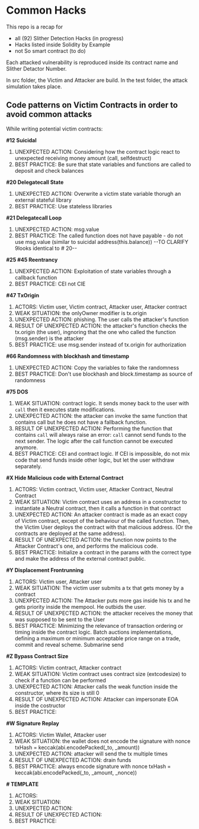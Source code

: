 # Common Hacks

This repo is a recap for 
- all (92) Slither Detection Hacks (in progress)
- Hacks listed inside Solidity by Example
- not So smart contract (to do)

Each attacked vulnerability is reproduced inside its contract name and Slither Detactor Number.

In src folder, the Victim and Attacker are build. In the test folder, the attack simulation takes place.

## Code patterns on Victim Contracts in order to avoid common attacks

While writing potential victim contracts:

**#12 Suicidal**

1. UNEXPECTED ACTION: Considering how the contract logic react to unexpected receiving money amount (call, selfdestruct)
2. BEST PRACTICE: Be sure that state variables and functions are called to deposit and check balances

**#20 Delegatecall State**

1. UNEXPECTED ACTION: Overwrite a victim state variable thorugh an external stateful library
2. BEST PRACTICE: Use stateless libraries

**#21 Delegatecall Loop** 

1. UNEXPECTED ACTION: msg.value 
2. BEST PRACTICE: The called function does not have payable - do not use msg.value (similar to suicidal address(this.balance))
--TO CLARIFY 9looks identical to # 20--

**#25 #45 Reentrancy**

1. UNEXPECTED ACTION: Exploitation of state variables through a callback function
2. BEST PRACTICE: CEI not CIE

**#47 TxOrigin**

1. ACTORS: Victim user, Victim contract, Attacker user, Attacker contract
2. WEAK SITUATION: the onlyOwner modifier is tx.origin
3. UNEXPECTED ACTION: phishing. The user calls the attacker's function 
4. RESULT OF UNEXPECTED ACTION: the attacker's function checks the tx.origin (the user), ingnoring that the one who called the function (msg.sender) is the attacker
5. BEST PRACTICE: use msg.sender instead of tx.origin for authorization


**#66 Randomness with blockhash and timestamp**

1. UNEXPECTED ACTION: Copy the variables to fake the randomness
2. BEST PRACTICE: Don't use blockhash and block.timestamp as source of randomness

**#75 DOS**

1. WEAK SITUATION: contract logic. It sends money back to the user with `call` then it executes state modifications.
2. UNEXPECTED ACTION: the attacker can invoke the same function that contains call but he does not have a fallback function.
3. RESULT OF UNEXPECTED ACTION: Performing the function that contains `call` will always raise an error: `call` cannot send funds to the next sender. The logic after the call function cannot be executed anymore.
3. BEST PRACTICE: CEI and contract logic. If CEI is impossible, do not mix code that send funds inside other logic, but let the user withdraw separately.

**#X Hide Malicious code with External Contract**

1. ACTORS: Victim contract, Victim user, Attacker Contract, Neutral Contract
2. WEAK SITUATION: Victim contract uses an address in a constructor to instantiate a Neutral contract, then it calls a function in that contract
3. UNEXPECTED ACTION: An attacker contract is made as an exact copy of Victim contract, except of the behaviour of the called function. Then, the Victim User deploys the contract with that malicious address. (Or the contracts are deployed at the same address).
4. RESULT OF UNEXPECTED ACTION: the function now points to the Attacker Contract's one, and performs the malicious code.
5. BEST PRACTICE: Initialize a contract in the params with the correct type and make the address of the external contract public.

**#Y Displacement Frontrunning**

1. ACTORS: Victim user, Attacker user
2. WEAK SITUATION: The victim user submits a tx that gets money by a contract
3. UNEXPECTED ACTION: The Attacker puts more gas inside his tx and he gets priority inside the mempool. He outbids the user.
4. RESULT OF UNEXPECTED ACTION: the attacker receives the money that was supposed to be sent to the User
5. BEST PRACTICE: Minimizing the relevance of transaction ordering or timing inside the contract logic. Batch auctions implementations, defining a maximum or minimum acceptable price range on a trade, commit and reveal scheme. Submarine send

**#Z Bypass Contract Size**

1. ACTORS: Victim contract, Attacker contract
2. WEAK SITUATION: Victim contract uses contract size (extcodesize) to check if a function can be performed
3. UNEXPECTED ACTION: Attacker calls the weak function inside the constructor, where its size is still 0
4. RESULT OF UNEXPECTED ACTION: Attacker can impersonate EOA inside the costructor
5. BEST PRACTICE: 

**#W Signature Replay**

1. ACTORS: Victim Wallet, Attacker user
2. WEAK SITUATION: the wallet does not encode the signature with nonce txHash = keccak(abi.encodePacked(_to, _amount))
3. UNEXPECTED ACTION: attacker will send the tx multiple times
4. RESULT OF UNEXPECTED ACTION: drain funds
5. BEST PRACTICE: always encode signature with nonce txHash = keccak(abi.encodePacked(_to, _amount, _nonce))

**# TEMPLATE**

1. ACTORS:
2. WEAK SITUATION:
3. UNEXPECTED ACTION:
4. RESULT OF UNEXPECTED ACTION:
5. BEST PRACTICE:
